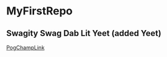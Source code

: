 # MyFirstRepo
## Swagity Swag Dab Lit Yeet (added Yeet)

[PogChampLink](https://www.markdownguide.org/cheat-sheet/)

